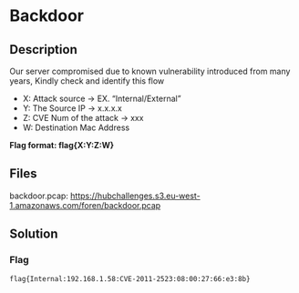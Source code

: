 # Backdoor

## Description
Our server compromised due to known vulnerability introduced from many years, Kindly check and identify this flow 

* X: Attack source → EX. “Internal/External”
* Y: The Source IP → x.x.x.x
* Z: CVE Num of the attack → xxx
* W: Destination Mac Address

**Flag format: flag{X:Y:Z:W}**

## Files
backdoor.pcap: https://hubchallenges.s3.eu-west-1.amazonaws.com/foren/backdoor.pcap

## Solution

### Flag
```
flag{Internal:192.168.1.58:CVE-2011-2523:08:00:27:66:e3:8b}
```